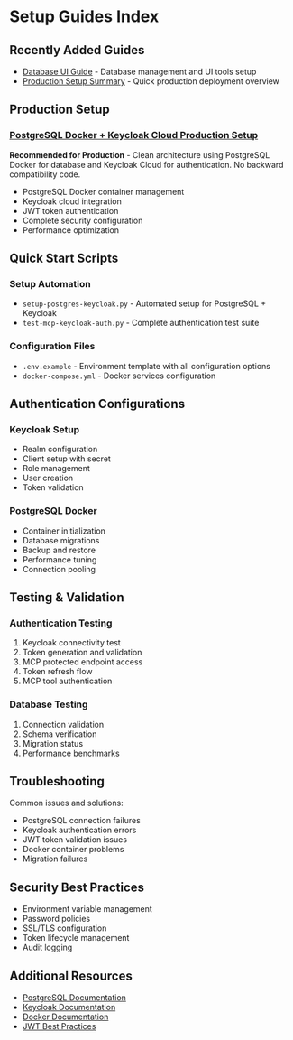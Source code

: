 # Setup Guides Index

## Recently Added Guides

- [Database UI Guide](./DATABASE_UI_GUIDE.md) - Database management and UI tools setup
- [Production Setup Summary](./PRODUCTION_SETUP_SUMMARY.md) - Quick production deployment overview

## Production Setup

### [PostgreSQL Docker + Keycloak Cloud Production Setup](./POSTGRESQL_KEYCLOAK_PRODUCTION.md)
**Recommended for Production** - Clean architecture using PostgreSQL Docker for database and Keycloak Cloud for authentication. No backward compatibility code.

- PostgreSQL Docker container management
- Keycloak cloud integration
- JWT token authentication
- Complete security configuration
- Performance optimization

## Quick Start Scripts

### Setup Automation
- `setup-postgres-keycloak.py` - Automated setup for PostgreSQL + Keycloak
- `test-mcp-keycloak-auth.py` - Complete authentication test suite

### Configuration Files
- `.env.example` - Environment template with all configuration options
- `docker-compose.yml` - Docker services configuration

## Authentication Configurations

### Keycloak Setup
- Realm configuration
- Client setup with secret
- Role management
- User creation
- Token validation

### PostgreSQL Docker
- Container initialization
- Database migrations
- Backup and restore
- Performance tuning
- Connection pooling

## Testing & Validation

### Authentication Testing
1. Keycloak connectivity test
2. Token generation and validation
3. MCP protected endpoint access
4. Token refresh flow
5. MCP tool authentication

### Database Testing
1. Connection validation
2. Schema verification
3. Migration status
4. Performance benchmarks

## Troubleshooting

Common issues and solutions:
- PostgreSQL connection failures
- Keycloak authentication errors
- JWT token validation issues
- Docker container problems
- Migration failures

## Security Best Practices

- Environment variable management
- Password policies
- SSL/TLS configuration
- Token lifecycle management
- Audit logging

## Additional Resources

- [PostgreSQL Documentation](https://www.postgresql.org/ai_docs/)
- [Keycloak Documentation](https://www.keycloak.org/documentation)
- [Docker Documentation](https://ai_docs.docker.com/)
- [JWT Best Practices](https://tools.ietf.org/html/rfc8725)